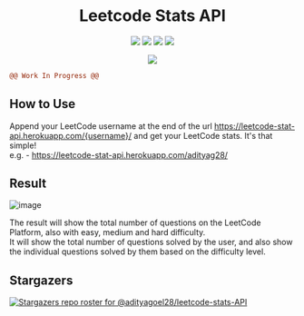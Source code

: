 <!-- # LeetCode Stats API -->
<h1 align="center" color="blue">Leetcode Stats API</h1>

<p align="center">
  <img src="https://img.shields.io/badge/GraphQl-E10098?style=for-the-badge&logo=graphql&logoColor=white" />
  <img src="https://img.shields.io/badge/Python-FFD43B?style=for-the-badge&logo=python&logoColor=blue" />
  <img src="https://img.shields.io/badge/Django-092E20?style=for-the-badge&logo=django&logoColor=green" />
  <img src="https://img.shields.io/badge/HTML5-E34F26?style=for-the-badge&logo=html5&logoColor=white" />
</p>

<p align="center">
  <img src="https://pyheroku-badge.herokuapp.com/?app=leetcode-stats-api">
</p>


```diff
@@ Work In Progress @@
```

<!-- #### Work in progress
More work is to be done on this project. -->

## How to Use
Append your LeetCode username at the end of the url https://leetcode-stat-api.herokuapp.com/{username}/ and get your LeetCode stats. It's that simple!
<br>
e.g. - https://leetcode-stat-api.herokuapp.com/adityag28/

## Result
![image](https://user-images.githubusercontent.com/67872867/166209388-13cc39c2-8098-423b-b4bd-809db203717d.png)

The result will show the total number of questions on the LeetCode Platform, also with easy, medium and hard difficulty.
<br>
It will show the total number of questions solved by the user, and also show the individual questions solved by them based on the difficulty level.

## Stargazers
[![Stargazers repo roster for @adityagoel28/leetcode-stats-API](https://reporoster.com/stars/adityagoel28/leetcode-stats-API)](https://github.com/adityagoel28/leetcode-stats-API/stargazers)
